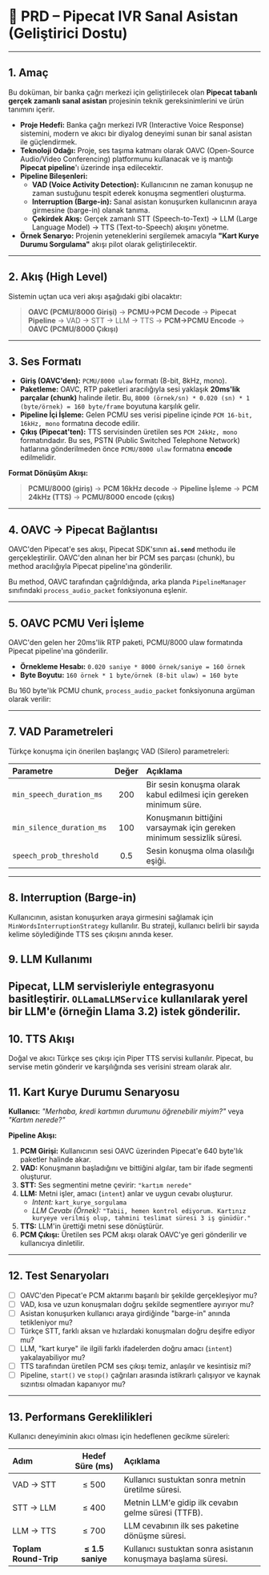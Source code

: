 
# 🚀 PRD – Pipecat IVR Sanal Asistan (Geliştirici Dostu)

---

## 1. Amaç

Bu doküman, bir banka çağrı merkezi için geliştirilecek olan **Pipecat tabanlı gerçek zamanlı sanal asistan** projesinin teknik gereksinimlerini ve ürün tanımını içerir.

-   **Proje Hedefi:** Banka çağrı merkezi IVR (Interactive Voice Response) sistemini, modern ve akıcı bir diyalog deneyimi sunan bir sanal asistan ile güçlendirmek.
-   **Teknoloji Odağı:** Proje, ses taşıma katmanı olarak OAVC (Open-Source Audio/Video Conferencing) platformunu kullanacak ve iş mantığı **Pipecat pipeline**'ı üzerinde inşa edilecektir.
-   **Pipeline Bileşenleri:**
    -   **VAD (Voice Activity Detection):** Kullanıcının ne zaman konuşup ne zaman sustuğunu tespit ederek konuşma segmentleri oluşturma.
    -   **Interruption (Barge-in):** Sanal asistan konuşurken kullanıcının araya girmesine (barge-in) olanak tanıma.
    -   **Çekirdek Akış:** Gerçek zamanlı STT (Speech-to-Text) → LLM (Large Language Model) → TTS (Text-to-Speech) akışını yönetme.
-   **Örnek Senaryo:** Projenin yeteneklerini sergilemek amacıyla **"Kart Kurye Durumu Sorgulama"** akışı pilot olarak geliştirilecektir.

---

## 2. Akış (High Level)

Sistemin uçtan uca veri akışı aşağıdaki gibi olacaktır:

> **OAVC (PCMU/8000 Girişi)** → **PCMU→PCM Decode** → **Pipecat Pipeline** → VAD → STT → LLM → TTS → **PCM→PCMU Encode** → **OAVC (PCMU/8000 Çıkışı)**

---

## 3. Ses Formatı

-   **Giriş (OAVC'den):** `PCMU/8000 ulaw` formatı (8-bit, 8kHz, mono).
-   **Paketleme:** OAVC, RTP paketleri aracılığıyla sesi yaklaşık **20ms'lik parçalar (chunk)** halinde iletir. Bu, `8000 (örnek/sn) * 0.020 (sn) * 1 (byte/örnek) = 160 byte/frame` boyutuna karşılık gelir.
-   **Pipeline İçi İşleme:** Gelen PCMU ses verisi pipeline içinde `PCM 16-bit, 16kHz, mono` formatına decode edilir.
-   **Çıkış (Pipecat'ten):** TTS servisinden üretilen ses `PCM 24kHz, mono` formatındadır. Bu ses, PSTN (Public Switched Telephone Network) hatlarına gönderilmeden önce `PCMU/8000 ulaw` formatına **encode** edilmelidir.

**Format Dönüşüm Akışı:**
> **PCMU/8000 (giriş)** → **PCM 16kHz decode** → **Pipeline İşleme** → **PCM 24kHz (TTS)** → **PCMU/8000 encode (çıkış)**

---

## 4. OAVC → Pipecat Bağlantısı

OAVC'den Pipecat'e ses akışı, Pipecat SDK'sının **`ai.send`** methodu ile gerçekleştirilir. OAVC'den alınan her bir PCM ses parçası (chunk), bu method aracılığıyla Pipecat pipeline'ına gönderilir.

Bu method, OAVC tarafından çağrıldığında, arka planda `PipelineManager` sınıfındaki `process_audio_packet` fonksiyonuna eşlenir.


---


## 5. OAVC PCMU Veri İşleme

OAVC'den gelen her 20ms'lik RTP paketi, PCMU/8000 ulaw formatında Pipecat pipeline'ına gönderilir.

-   **Örnekleme Hesabı:** `0.020 saniye * 8000 örnek/saniye = 160 örnek`
-   **Byte Boyutu:** `160 örnek * 1 byte/örnek (8-bit ulaw) = 160 byte`

Bu 160 byte'lık PCMU chunk, `process_audio_packet` fonksiyonuna argüman olarak verilir:


---
## 7. VAD Parametreleri

Türkçe konuşma için önerilen başlangıç VAD (Silero) parametreleri:

| Parametre | Değer | Açıklama |
| :--- | :---: | :--- |
| `min_speech_duration_ms` | 200 | Bir sesin konuşma olarak kabul edilmesi için gereken minimum süre. |
| `min_silence_duration_ms`| 100 | Konuşmanın bittiğini varsaymak için gereken minimum sessizlik süresi. |
| `speech_prob_threshold` | 0.5 | Sesin konuşma olma olasılığı eşiği. |

---

## 8. Interruption (Barge-in)

Kullanıcının, asistan konuşurken araya girmesini sağlamak için `MinWordsInterruptionStrategy` kullanılır. Bu strateji, kullanıcı belirli bir sayıda kelime söylediğinde TTS ses çıkışını anında keser.


## 9. LLM Kullanımı

Pipecat, LLM servisleriyle entegrasyonu basitleştirir. `OLLamaLLMService` kullanılarak yerel bir LLM'e (örneğin Llama 3.2) istek gönderilir.
---

## 10. TTS Akışı

Doğal ve akıcı Türkçe ses çıkışı için Piper TTS servisi kullanılır. Pipecat, bu servise metin gönderir ve karşılığında ses verisini stream olarak alır.


## 11. Kart Kurye Durumu Senaryosu

**Kullanıcı:** *"Merhaba, kredi kartımın durumunu öğrenebilir miyim?"* veya *"Kartım nerede?"*

**Pipeline Akışı:**

1.  **PCM Girişi:** Kullanıcının sesi OAVC üzerinden Pipecat'e 640 byte'lık paketler halinde akar.
2.  **VAD:** Konuşmanın başladığını ve bittiğini algılar, tam bir ifade segmenti oluşturur.
3.  **STT:** Ses segmentini metne çevirir: `"kartım nerede"`
4.  **LLM:** Metni işler, amacı (`intent`) anlar ve uygun cevabı oluşturur.
    -   *Intent:* `kart_kurye_sorgulama`
    -   *LLM Cevabı (Örnek):* `"Tabii, hemen kontrol ediyorum. Kartınız kuryeye verilmiş olup, tahmini teslimat süresi 3 iş günüdür."`
5.  **TTS:** LLM'in ürettiği metni sese dönüştürür.
6.  **PCM Çıkışı:** Üretilen ses PCM akışı olarak OAVC'ye geri gönderilir ve kullanıcıya dinletilir.

---

## 12. Test Senaryoları

-   [ ] OAVC'den Pipecat'e PCM aktarımı başarılı bir şekilde gerçekleşiyor mu?
-   [ ] VAD, kısa ve uzun konuşmaları doğru şekilde segmentlere ayırıyor mu?
-   [ ] Asistan konuşurken kullanıcı araya girdiğinde "barge-in" anında tetikleniyor mu?
-   [ ] Türkçe STT, farklı aksan ve hızlardaki konuşmaları doğru deşifre ediyor mu?
-   [ ] LLM, "kart kurye" ile ilgili farklı ifadelerden doğru amacı (`intent`) yakalayabiliyor mu?
-   [ ] TTS tarafından üretilen PCM ses çıkışı temiz, anlaşılır ve kesintisiz mi?
-   [ ] Pipeline, `start()` ve `stop()` çağrıları arasında istikrarlı çalışıyor ve kaynak sızıntısı olmadan kapanıyor mu?

---

## 13. Performans Gereklilikleri

Kullanıcı deneyiminin akıcı olması için hedeflenen gecikme süreleri:

| Adım | Hedef Süre (ms) | Açıklama |
| :--- | :---: | :--- |
| VAD → STT | ≤ 500 | Kullanıcı sustuktan sonra metnin üretilme süresi. |
| STT → LLM | ≤ 400 | Metnin LLM'e gidip ilk cevabın gelme süresi (TTFB).|
| LLM → TTS | ≤ 700 | LLM cevabının ilk ses paketine dönüşme süresi. |
| **Toplam Round-Trip** | **≤ 1.5 saniye** | Kullanıcı sustuktan sonra asistanın konuşmaya başlama süresi. |

